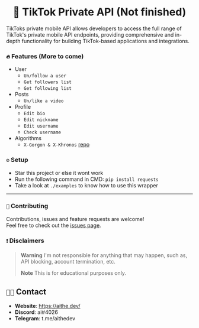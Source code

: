<h1 align="center">📱 TikTok Private API (Not finished)</h1>
TikToks private mobile API allows developers to access the full range of TikTok's private mobile API endpoints, providing comprehensive and in-depth functionality for building TikTok-based applications and integrations.

### `🔥` Features (More to come)
+ User
  + `Un/follow a user`
  + `Get followers list`
  + `Get following list`
+ Posts
  + `Un/like a video`
+ Profile
  + `Edit bio`
  + `Edit nickname`
  + `Edit username`
  + `Check username`
+ Algorithms
  + `X-Gorgon & X-Khronos` [repo](https://github.com/aithedev/X-Gorgon)

### `⚙️` Setup
- Star this project or else it wont work
- Run the following command in CMD: `pip install requests`
- Take a look at `./examples` to know how to use this wrapper
***

### `🤝` Contributing

Contributions, issues and feature requests are welcome!<br/>Feel free to check out the [issues page](https://github.com/aithedev/TikTok-Full-API/issues).


### `❗` Disclaimers
> **Warning** I'm not responsible for anything that may happen, such as, API blocking, account termination, etc.
> 
> **Note** This is for educational purposes only.

## `🧑‍💻` Contact
- **Website**: https://aithe.dev/
- **Discord**: ai#4026
- **Telegram**: t.me/aithedev
